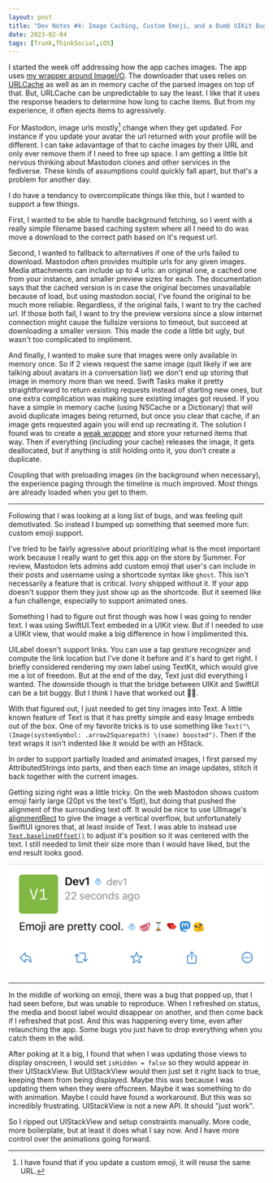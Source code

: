 ```yaml
---
layout: post
title: "Dev Notes #4: Image Caching, Custom Emoji, and a Dumb UIKit Bug"
date: 2023-02-04
tags: [Trunk,ThinkSocial,iOS]
---
```


I started the week off addressing how the app caches images. The app uses [my wrapper around ImageI/O](https://github.com/davbeck/ImageIOSwift). The downloader that uses relies on [URLCache](https://developer.apple.com/documentation/foundation/urlcache) as well as an in memory cache of the parsed images on top of that. But, URLCache can be unpredictable to say the least. I like that it uses the response headers to determine how long to cache items. But from my experience, it often ejects items to agressively.

For Mastodon, image urls mostly[^1] change when they get updated. For instance if you update your avatar the url returned with your profile will be different. I can take adavantage of that to cache images by their URL and only ever remove them if I need to free up space. I am getting a little bit nervous thinking about Mastodon clones and other services in the fediverse. These kinds of assumptions could quickly fall apart, but that's a problem for another day.

I do have a tendancy to overcomplicate things like this, but I wanted to support a few things.

First, I wanted to be able to handle background fetching, so I went with a really simple filename based caching system where all I need to do was move a download to the correct path based on it's request url.

Second, I wanted to fallback to alternatives if one of the urls failed to download. Mastodon often provides multiple urls for any given images. Media attachments can include up to 4 urls: an original one, a cached one from your instance, and smaller preview sizes for each. The documentation says that the cached version is in case the original becomes unavailable because of load, but using mastodon.social, I've found the original to be much more reliable. Regardless, if the original fails, I want to try the cached url. If those both fail, I want to try the preview versions since a slow internet connection might cause the fullsize versions to timeout, but succeed at downloading a smaller version. This made the code a little bit ugly, but wasn't too complicated to impliment.

And finally, I wanted to make sure that images were only available in memory once. So if 2 views request the same image (quit likely if we are talking about avatars in a conversation list) we don't end up storing that image in memory more than we need. Swift Tasks make it pretty straightforward to return existing requests instead of starting new ones, but one extra complication was making sure existing images got reused. If you have a simple in memory cache (using NSCache or a Dictionary) that will avoid duplicate images being returned, but once you clear that cache, if an image gets requested again you will end up recreating it. The solution I found was to create a [weak wrapper](https://gist.github.com/davbeck/1a3ee5340823ba673c0c2c05a8db2645) and store your returned items that way. Then if everything (including your cache) releases the image, it gets deallocated, but if anything is still holding onto it, you don't create a duplicate.

Coupling that with preloading images (in the background when necessary), the experience paging through the timeline is much improved. Most things are already loaded when you get to them. 

---

Following that I was looking at a long list of bugs, and was feeling quit demotivated. So instead I bumped up something that seemed more fun: custom emoji support.

I've tried to be fairly agressive about prioritizing what is the most important work because I really want to get this app on the store by Summer. For review, Mastodon lets admins add custom emoji that user's can include in their posts and username using a shortcode syntax like `ghost`. This isn't necessarily a feature that is critical. Ivory shipped without it. If your app doesn't suppor them they just show up as the shortcode. But it seemed like a fun challenge, especially to support animated ones.

Something I had to figure out first though was how I was going to render text. I was using SwiftUI.Text embeded in a UIKit view. But if I needed to use a UIKit view, that would make a big difference in how I implimented this.

UILabel doesn't support links. You can use a tap gesture recognizer and compute the link location but I've done it before and it's hard to get right. I briefly considered rendering my own label using TextKit, which would give me a lot of freedom. But at the end of the day, Text just did everything I wanted. The downside though is that the bridge between UIKit and SwiftUI can be a bit buggy. But I *think* I have that worked out 🤞🏻.

With that figured out, I just needed to get tiny images into Text. A little known feature of Text is that it has pretty simple and easy Image embeds out of the box. One of my favorite tricks is to use something like `Text("\(Image(systemSymbol: .arrow2Squarepath) \(name) boosted")`. Then if the text wraps it isn't indented like it would be with an HStack.

In order to support partially loaded and animated images, I first parsed my AttributedStrings into parts, and then each time an image updates, stitch it back together with the current images.

Getting sizing right was a little tricky. On the web Mastodon shows custom emoji fairly large (20pt vs the text's 15pt), but doing that pushed the alignment of the surrounding text off. It would be nice to use UIImage's [alignmentRect](https://developer.apple.com/documentation/uikit/uiimage/1624100-withalignmentrectinsets) to give the image a vertical overflow, but unfortunately SwiftUI ignores that, at least inside of Text. I was able to instead use [`Text.baselineOffset()`](https://developer.apple.com/documentation/swiftui/text/baselineoffset(_:)) to adjust it's position so it was centered with the text. I still needed to limit their size more than I would have liked, but the end result looks good.

![Screenshot of custom emoji in the app](/images/2023-02-04-dev-notes-4/emoji.png)

---

In the middle of working on emoji, there was a bug that popped up, that I had seen before, but was unable to reproduce. When I refreshed on status, the media and boost label would disappear on another, and then come back if I refreshed that post. And this was happening every time, even after relaunching the app. Some bugs you just have to drop everything when you catch them in the wild.

After poking at it a big, I found that when I was updating those views to display onscreen, I would set `isHidden = false` so they would appear in their UIStackView. But UIStackView would then just set it right back to true, keeping them from being displayed. Maybe this was because I was updating them when they were offscreen. Maybe it was something to do with animation. Maybe I could have found a workaround. But this was so incredibly frustrating. UIStackView is not a new API. It should "just work".

So I ripped out UIStackView and setup constraints manually. More code, more boilerplate, but at least it does what I say now. And I have more control over the animations going forward.

[^1]: I have found that if you update a custom emoji, it will reuse the same URL.
